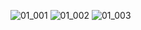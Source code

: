 ![01_001](https://user-images.githubusercontent.com/80503808/182276973-e4f6d019-ae87-4d49-83eb-9aa94f8b5dbc.png)
![01_002](https://user-images.githubusercontent.com/80503808/182276982-e9aa3387-f941-4004-aea3-e4243b8d3860.png)
![01_003](https://user-images.githubusercontent.com/80503808/182276984-efbb117c-3d93-47ec-b318-88a01f1b391d.png)
